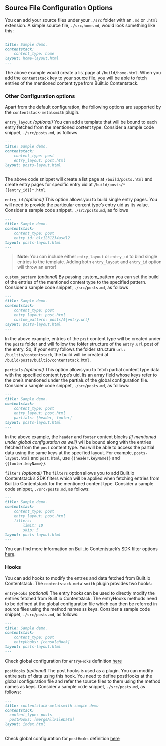 ## Source File Configuration Options

You can add your source files under your `./src` folder with an  `.md` or `.html` extension. A simple source file, `./src/home.md`, would look something like this:

```markdown
---
title: Sample demo.
contentstack:
    content_type: home
layout: home-layout.html
---
```

The above example would create a list page at `/build/home.html`. When you add the `contentstack` key to your source file, you will be able to fetch entries of the mentioned content type from Built.io Contentstack.


### Other Configuration options

Apart from the default configuration, the following options are supported by the `contentstack-metalsmith` plugin.

`entry_layout` *(optional)*
You can add a template that will be bound to each entry fetched from the mentioned content type. Consider a sample code snippet,  `./src/posts.md`, as follows

```markdown
---
title: Sample demo.
contentstack:
    content_type: post
    entry_layout: post.html
layout: posts-layout.html
---
```

The above code snippet will create a list page at `/build/posts.html` and create entry pages for specific entry uid at `/build/posts/*{{entry_id}}*.html`.

`entry_id` *(optional)*
This option allows you to build single entry pages. You will need to provide the particular content type’s entry uid as its value. Consider a sample code snippet, `./src/posts.md`, as follows

```markdown
---
title: Sample demo.
contentstack:
    content_type: post
    entry_id: blt1231234asd12
layout: posts-layout.html
---
```
> **Note**: You can include either `entry_layout` or `entry_id` to bind single entries to the template. Adding both `entry_layout` and `entry_id` option will throw an error!

`custom_pattern` *(optional)*
By passing custom_pattern you can set the build of the entries of the mentioned content type to the specified pattern. Consider a sample code snippet, `./src/posts.md`, as follows

```markdown
---
title: Sample demo.
contentstack:
    content_type: post
    entry_layout: post.html
    custom_pattern: posts/${entry.url}
layout: posts-layout.html
---
```

In the above example, entries of the `post` content type will be created under the `posts` folder and will follow the folder structure of the `entry.url` post of the entry.
So, if your entry follows the folder structure `url: /builtio/contentstack`, the build will be created at `/build/posts/builtio/contentstack.html`.

`partials` *(optional)*
This option allows you to fetch partial content type data with the specified content type’s uid. Its an array field whose keys refer to the one’s mentioned under the partials of the global configuration file. Consider a sample code snippet, `./src/posts.md`, as follows:

```markdown
---
title: Sample demo.
contentstack:
    content_type: post
    entry_layout: post.html
    partials: [header, footer]
layout: posts-layout.html
---
```

In the above example, the `header` and `footer` content blocks *(if mentioned under global configuration as well)* will be bound along with the entries fetched from the `post` content type. You will be able to access the partial data using the same keys at the specified layout. For example, `posts-layout.html` and `post.html`, use `{{header.keyName}}` and `{{footer.keyName}}`.

`filters` *(optional)*
The `filters` option allows you to add Built.io Contentstack’s SDK filters which will be applied when fetching entries from Built.io Contentstack for the mentioned content type. Consider a sample code snippet, `./src/posts.md`, as follows:

```markdown
---
title: Sample demo.
contentstack:
    content_type: post
    entry_layout: post.html
    filters:
        limit: 10
        skip: 5
layout: posts-layout.html
---
```

You can find more information on Built.io Contentstack’s SDK filter options [here](../README.md).

### Hooks

You can add hooks to modify the entries and data fetched from Built.io Contentstack. The `contentstack-metalsmith` plugin provides two hooks:

`entryHooks` *(optional)*
The entry hooks can be used to directly modify the entries fetched from Built.io Contentstack. The entryHooks methods need to be defined at the global configuration file which can then be referred in source files using the method names as keys. Consider a sample code snippet, `./src/posts.md`, as follows:

```markdown
---
title: Sample demo.
contentstack:
    content_type: post
    entryHooks: [consoleHook]
layout: posts-layout.html
---
```
Check global configuration for `entryHooks` definition [here](../README.md)

`postHooks` *(optional)*
The post hooks is used as a plugin. You can modify entire sets of data using this hook. You need to define postHooks at the global configuration file and refer the source files to them using the method names as keys. Consider a sample code snippet, `./src/posts.md`, as follows:

```markdown
---
title: contentstack-metalsmith sample demo
contentstack:
  content_type: posts
  postHooks: [mergeAllFileData]
layout: index.html
---
```

Check global configuration for `postHooks` definition [here](../README.md)